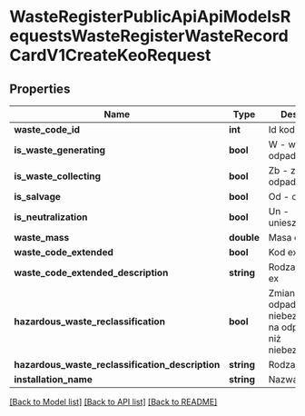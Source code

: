 # WasteRegisterPublicApiApiModelsRequestsWasteRegisterWasteRecordCardV1CreateKeoRequest

## Properties
Name | Type | Description | Notes
------------ | ------------- | ------------- | -------------
**waste_code_id** | **int** | Id kodu odpadu | [optional] 
**is_waste_generating** | **bool** | W - wytwarzanie odpadów | [optional] 
**is_waste_collecting** | **bool** | Zb - zbieranie odpadów | [optional] 
**is_salvage** | **bool** | Od - odzysk | [optional] 
**is_neutralization** | **bool** | Un - unieszkodliwianie | [optional] 
**waste_mass** | **double** | Masa odpadów | [optional] 
**waste_code_extended** | **bool** | Kod ex | [optional] 
**waste_code_extended_description** | **string** | Rodzaj odpadu ex | [optional] 
**hazardous_waste_reclassification** | **bool** | Zmiana statusu odpadów niebezpiecznych na odpady inne niż niebezpieczne | [optional] 
**hazardous_waste_reclassification_description** | **string** | Rodzaj odpadu | [optional] 
**installation_name** | **string** | Nazwa instalacji | [optional] 

[[Back to Model list]](../README.md#documentation-for-models) [[Back to API list]](../README.md#documentation-for-api-endpoints) [[Back to README]](../README.md)



